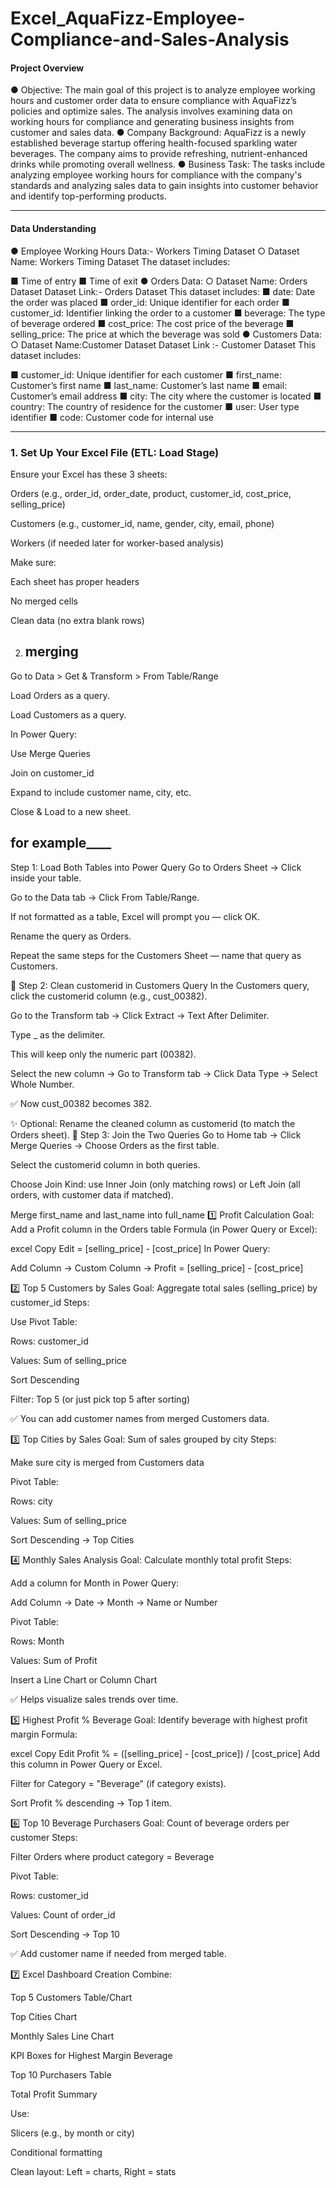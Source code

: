 # Excel_AquaFizz-Employee-Compliance-and-Sales-Analysis
####  Project Overview
●	Objective:
 The main goal of this project is to analyze employee working hours and customer order data to ensure compliance with AquaFizz’s policies and optimize sales. The analysis involves examining data on working hours for compliance and generating business insights from customer and sales data.
●	Company Background:
 AquaFizz is a newly established beverage startup offering health-focused sparkling water beverages. The company aims to provide refreshing, nutrient-enhanced drinks while promoting overall wellness.
●	Business Task:
 The tasks include analyzing employee working hours for compliance with the company's standards and analyzing sales data to gain insights into customer behavior and identify top-performing products.
________________________________________
#### Data Understanding
●	Employee Working Hours Data:- Workers Timing Dataset
○	Dataset Name: Workers Timing Dataset
 The dataset includes:

■	Time of entry
■	Time of exit
●	Orders Data:
○	Dataset Name: Orders Dataset
Dataset Link:- Orders Dataset
 This dataset includes:
■	date: Date the order was placed
■	order_id: Unique identifier for each order
■	customer_id: Identifier linking the order to a customer
■	beverage: The type of beverage ordered
■	cost_price: The cost price of the beverage
■	selling_price: The price at which the beverage was sold
●	Customers Data:
○	Dataset Name:Customer Dataset
Dataset Link :-  Customer Dataset 
 This dataset includes:

■	customer_id: Unique identifier for each customer
■	first_name: Customer’s first name
■	last_name: Customer’s last name
■	email: Customer’s email address
■	city: The city where the customer is located
■	country: The country of residence for the customer
■	user: User type identifier
■	code: Customer code for internal use
________________________________________


### 1. Set Up Your Excel File (ETL: Load Stage)
Ensure your Excel has these 3 sheets:

Orders (e.g., order_id, order_date, product, customer_id, cost_price, selling_price)

Customers (e.g., customer_id, name, gender, city, email, phone)

Workers (if needed later for worker-based analysis)

Make sure:

Each sheet has proper headers

No merged cells

Clean data (no extra blank rows)

2. merging
   -----------
Go to Data > Get & Transform > From Table/Range

Load Orders as a query.

Load Customers as a query.

In Power Query:

Use Merge Queries

Join on customer_id

Expand to include customer name, city, etc.

Close & Load to a new sheet.

for example____
--------
Step 1: Load Both Tables into Power Query
Go to Orders Sheet → Click inside your table.

Go to the Data tab → Click From Table/Range.

If not formatted as a table, Excel will prompt you — click OK.

Rename the query as Orders.

Repeat the same steps for the Customers Sheet — name that query as Customers.

🔧 Step 2: Clean customerid in Customers Query
In the Customers query, click the customerid column (e.g., cust_00382).

Go to the Transform tab → Click Extract → Text After Delimiter.

Type _ as the delimiter.

This will keep only the numeric part (00382).

Select the new column → Go to Transform tab → Click Data Type → Select Whole Number.

✅ Now cust_00382 becomes 382.

✨ Optional: Rename the cleaned column as customerid (to match the Orders sheet).
🔁 Step 3: Join the Two Queries
Go to Home tab → Click Merge Queries → Choose Orders as the first table.

Select the customerid column in both queries.

Choose Join Kind: use Inner Join (only matching rows) or Left Join (all orders, with customer data if matched).

Merge first_name and last_name into full_name
1️⃣ Profit Calculation
Goal: Add a Profit column in the Orders table
Formula (in Power Query or Excel):

excel
Copy
Edit
= [selling_price] - [cost_price]
In Power Query:

Add Column → Custom Column → Profit = [selling_price] - [cost_price]

2️⃣ Top 5 Customers by Sales
Goal: Aggregate total sales (selling_price) by customer_id
Steps:

Use Pivot Table:

Rows: customer_id

Values: Sum of selling_price

Sort Descending

Filter: Top 5 (or just pick top 5 after sorting)

✅ You can add customer names from merged Customers data.

3️⃣ Top Cities by Sales
Goal: Sum of sales grouped by city
Steps:

Make sure city is merged from Customers data

Pivot Table:

Rows: city

Values: Sum of selling_price

Sort Descending → Top Cities

4️⃣ Monthly Sales Analysis
Goal: Calculate monthly total profit
Steps:

Add a column for Month in Power Query:

Add Column → Date → Month → Name or Number

Pivot Table:

Rows: Month

Values: Sum of Profit

Insert a Line Chart or Column Chart

✅ Helps visualize sales trends over time.

5️⃣ Highest Profit % Beverage
Goal: Identify beverage with highest profit margin
Formula:

excel
Copy
Edit
Profit % = ([selling_price] - [cost_price]) / [cost_price]
Add this column in Power Query or Excel.

Filter for Category = "Beverage" (if category exists).

Sort Profit % descending → Top 1 item.

6️⃣ Top 10 Beverage Purchasers
Goal: Count of beverage orders per customer
Steps:

Filter Orders where product category = Beverage

Pivot Table:

Rows: customer_id

Values: Count of order_id

Sort Descending → Top 10

✅ Add customer name if needed from merged table.

7️⃣ Excel Dashboard Creation
Combine:

Top 5 Customers Table/Chart

Top Cities Chart

Monthly Sales Line Chart

KPI Boxes for Highest Margin Beverage

Top 10 Purchasers Table

Total Profit Summary

Use:

Slicers (e.g., by month or city)

Conditional formatting

Clean layout: Left = charts, Right = stats


